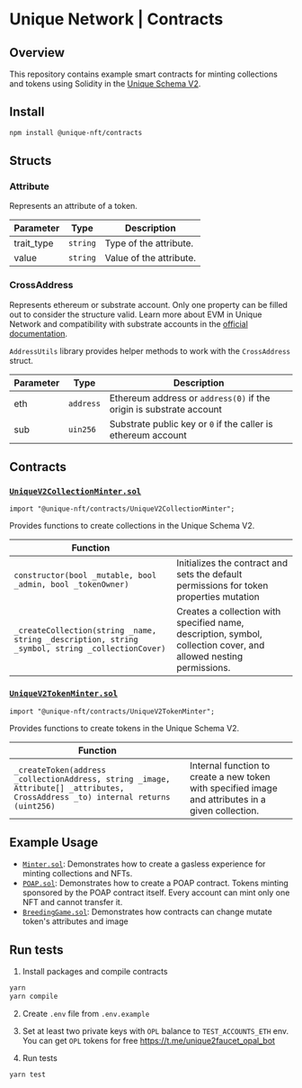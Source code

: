 # Unique Network | Contracts

## Overview

This repository contains example smart contracts for minting collections and tokens using Solidity in the [Unique Schema V2](https://docs.uniquenetwork.dev/reference/schemas).

## Install

```sh
npm install @unique-nft/contracts
```

## Structs

### Attribute

Represents an attribute of a token.

| Parameter  | Type     | Description             |
| ---------- | -------- | ----------------------- |
| trait_type | `string` | Type of the attribute.  |
| value      | `string` | Value of the attribute. |

### CrossAddress

Represents ethereum or substrate account. Only one property can be filled out to consider the structure valid. Learn more about EVM in Unique Network and compatibility with substrate accounts in the [official documentation](https://docs.unique.network/build/evm/).

`AddressUtils` library provides helper methods to work with the `CrossAddress` struct.

| Parameter | Type      | Description                                                         |
| --------- | --------- | ------------------------------------------------------------------- |
| eth       | `address` | Ethereum address or `address(0)` if the origin is substrate account |
| sub       | `uin256`  | Substrate public key or `0` if the caller is ethereum account       |

## Contracts

### [`UniqueV2CollectionMinter.sol`](https://github.com/UniqueNetwork/unique-contracts/blob/main/contracts/UniqueV2CollectionMinter.sol)

`import "@unique-nft/contracts/UniqueV2CollectionMinter";`

Provides functions to create collections in the Unique Schema V2.

| Function                                                                                        |                                                                                                                   |
| ----------------------------------------------------------------------------------------------- | ----------------------------------------------------------------------------------------------------------------- |
| `constructor(bool _mutable, bool _admin, bool _tokenOwner)`                                     | Initializes the contract and sets the default permissions for token properties mutation                           |
| `_createCollection(string _name, string _description, string _symbol, string _collectionCover)` | Creates a collection with specified name, description, symbol, collection cover, and allowed nesting permissions. |

### [`UniqueV2TokenMinter.sol`](https://github.com/UniqueNetwork/unique-contracts/blob/main/contracts/UniqueV2TokenMinter.sol)

`import "@unique-nft/contracts/UniqueV2TokenMinter";`

Provides functions to create tokens in the Unique Schema V2.

| Function                                                                                                                          |                                                                                                    |
| --------------------------------------------------------------------------------------------------------------------------------- | -------------------------------------------------------------------------------------------------- |
| `_createToken(address _collectionAddress, string _image, Attribute[] _attributes, CrossAddress _to) internal returns (uint256)  ` | Internal function to create a new token with specified image and attributes in a given collection. |

## Example Usage

- [`Minter.sol`](https://github.com/UniqueNetwork/unique-contracts/blob/main/contracts/recipes/Minter.sol): Demonstrates how to create a gasless experience for minting collections and NFTs.
- [`POAP.sol`](https://github.com/UniqueNetwork/unique-contracts/blob/main/contracts/recipes/POAP.sol): Demonstrates how to create a POAP contract. Tokens minting sponsored by the POAP contract itself. Every account can mint only one NFT and cannot transfer it.
- [`BreedingGame.sol`](https://github.com/UniqueNetwork/unique-contracts/blob/main/contracts/recipes/BreedingGame.sol): Demonstrates how contracts can change mutate token's attributes and image

## Run tests

1. Install packages and compile contracts

```bash
yarn
yarn compile
```

2. Create `.env` file from `.env.example`
3. Set at least two private keys with `OPL` balance to `TEST_ACCOUNTS_ETH` env. You can get `OPL` tokens for free https://t.me/unique2faucet_opal_bot

4. Run tests

```bash
yarn test
```
